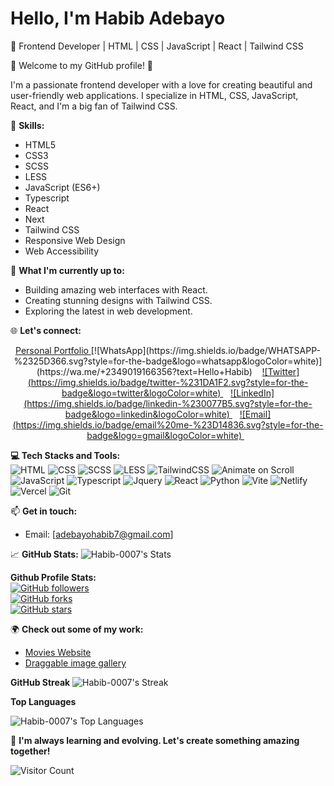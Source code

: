 # Hello, I'm Habib Adebayo

👋 Frontend Developer | HTML | CSS | JavaScript | React | Tailwind CSS

🌟 Welcome to my GitHub profile! 🌟

I'm a passionate frontend developer with a love for creating beautiful and user-friendly web applications. I specialize in HTML, CSS, JavaScript, React, and I'm a big fan of Tailwind CSS.

🔧 **Skills:**
- HTML5
- CSS3
- SCSS
- LESS
- JavaScript (ES6+)
- Typescript 
- React
- Next 
- Tailwind CSS
- Responsive Web Design
- Web Accessibility

🚀 **What I'm currently up to:**
- Building amazing web interfaces with React.
- Creating stunning designs with Tailwind CSS.
- Exploring the latest in web development.

🌐 **Let's connect:**
<p align='center'>
<a href="https://habibadebayo.vercel.app/"> Personal Portfolio </a>
  [![WhatsApp](https://img.shields.io/badge/WHATSAPP-%2325D366.svg?style=for-the-badge&logo=whatsapp&logoColor=white)](https://wa.me/+2349019166356?text=Hello+Habib)
&nbsp;&nbsp;
<a href="https://twitter.com/Habib__001/" target="_blank">
  ![Twitter](https://img.shields.io/badge/twitter-%231DA1F2.svg?style=for-the-badge&logo=twitter&logoColor=white)
</a>&nbsp;&nbsp;
<a href="https://www.linkedin.com/in/habib-adebayo-76b00423a/" target="_blank">
  ![LinkedIn](https://img.shields.io/badge/linkedin-%230077B5.svg?style=for-the-badge&logo=linkedin&logoColor=white)
</a>&nbsp;&nbsp;
<a href="mailto: adebayohabib7@gmail.com" target="_blank">
  ![Email](https://img.shields.io/badge/email%20me-%23D14836.svg?style=for-the-badge&logo=gmail&logoColor=white)
</a>&nbsp;&nbsp;
</p>

**💻 Tech Stacks and Tools:**
<br />
![HTML](https://img.shields.io/badge/html%20-%23E34F26?&style=for-the-badge&logo=html5&logoColor=white)
![CSS](https://img.shields.io/badge/css%20-%231572B6?&style=for-the-badge&logo=css3&logoColor=white)
![SCSS](https://img.shields.io/badge/SCSS%20-hotpink?&style=for-the-badge&logo=SASS&logoColor=white)
![LESS](https://img.shields.io/badge/less%20-%230769AD?&style=for-the-badge&logo=less&logoColor=white)
![TailwindCSS](https://img.shields.io/badge/tailwindcss%20-%2338B2AC?&style=for-the-badge&logo=tailwind-css&logoColor=white)
![Animate on
Scroll](https://img.shields.io/badge/AOS%20-%23007ACC?&style=for-the-badge&logo=AOS&logoColor=white)
![JavaScript](https://img.shields.io/badge/javascript%20-%23323330?&style=for-the-badge&logo=javascript&logoColor=%23F7DF1E)
![Typescript](https://img.shields.io/badge/typescript%20-%23007ACC?&style=for-the-badge&logo=typescript&logoColor=white)
![Jquery](https://img.shields.io/badge/jquery%20-%230769AD?&style=for-the-badge&logo=jquery&logoColor=white)
![React](https://img.shields.io/badge/reactjs%20-%2320232a?&style=for-the-badge&logo=react&logoColor=%2361DAFB)
![Python](https://img.shields.io/badge/python%20-%2320232a?&style=for-the-badge&logo=python&logoColor=%2361DAFB)
![Vite](https://img.shields.io/badge/vite%20-%23646cff?&style=for-the-badge&logo=vite&logoColor=white)
![Netlify](https://img.shields.io/badge/netlify-%230E1E25?&style=for-the-badge&logo=netlify&logoColor=00C7B7)
![Vercel](https://img.shields.io/badge/Vercel-%23000000?style=for-the-badge&logo=vercel)
![Git](https://img.shields.io/badge/git%20-%23F05033?&style=for-the-badge&logo=git&logoColor=white)


📫 **Get in touch:**
- Email: [adebayohabib7@gmail.com]

📈 **GitHub Stats:**
![Habib-0007's Stats](https://github-readme-stats.vercel.app/api?username=Habib-0007&theme=tokyonight&show_icons=true&hide_border=false&count_private=true)

 **Github Profile Stats:**
<br />
[![GitHub
followers](https://img.shields.io/github/followers/Habib-0007?label=Follow&style=social)](https://github.com/Habib-0007)
<br />
[![GitHub
forks](https://img.shields.io/github/forks/Habib-0007/repo?style=social)](https://github.com/Habib-0007/repo)
<br />
[![GitHub
stars](https://img.shields.io/github/stars/Habib-0007/repo?style=social)](https://github.com/Habib-0007/repo)

🌍 **Check out some of my work:**
- [Movies Website](https://muvvies-hng-project-two.vercel.app)
- [Draggable image gallery](https://draggg-sortable.vercel.app)

**GitHub Streak**
![Habib-0007's Streak](https://github-readme-streak-stats.herokuapp.com/?user=Habib-0007&theme=tokyonight&hide_border=false)

**Top Languages**

 ![Habib-0007's Top Languages](https://github-readme-stats.vercel.app/api/top-langs/?username=Habib-0007&theme=tokyonight&show_icons=true&hide_border=false&layout=compact)

🌱 **I'm always learning and evolving. Let's create something amazing together!**

![Visitor Count](https://profile-counter.glitch.me/Habib-0007/count.svg)


